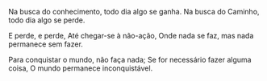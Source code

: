 Na busca do conhecimento, todo dia algo se ganha.
Na busca do Caminho, todo dia algo se perde.

E perde, e perde,
Até chegar-se à não-ação,
Onde nada se faz, mas nada permanece sem fazer.

Para conquistar o mundo, não faça nada;
Se for necessário fazer alguma coisa,
O mundo permanece inconquistável.